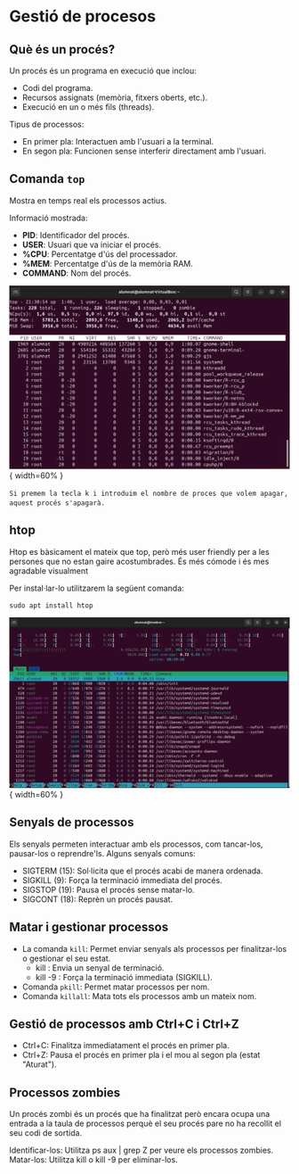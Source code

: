 # Gestió de procesos

## **Què és un procés?**

Un procés és un programa en execució que inclou:

- Codi del programa.
- Recursos assignats (memòria, fitxers oberts, etc.).
- Execució en un o més fils (threads).

Tipus de processos:

- En primer pla: Interactuen amb l'usuari a la terminal.
- En segon pla: Funcionen sense interferir directament amb l'usuari.

## **Comanda `top`**

Mostra en temps real els processos actius.

Informació mostrada:

- **PID**: Identificador del procés.
- **USER**: Usuari que va iniciar el procés.
- **%CPU**: Percentatge d'ús del processador.
- **%MEM**: Percentatge d'ús de la memòria RAM.
- **COMMAND**: Nom del procés.

![alt text](custom/procesos1.png){ width=60% }


`Si premem la tecla k i introduim el nombre de proces que volem apagar, aquest procés s'apagarà.`

## **htop**

Htop es bàsicament el mateix que top, però més user friendly per a les persones que no estan gaire acostumbrades. És més cómode i és mes agradable visualment

Per instal·lar-lo utilitzarem la següent comanda:

```
sudo apt install htop
```

![alt text](custom/procesos2.png){ width=60% }

## **Senyals de processos**
Els senyals permeten interactuar amb els processos, com tancar-los, pausar-los o reprendre'ls. Alguns senyals comuns:

- SIGTERM (15): Sol·licita que el procés acabi de manera ordenada.
- SIGKILL (9): Força la terminació immediata del procés.
- SIGSTOP (19): Pausa el procés sense matar-lo.
- SIGCONT (18): Reprèn un procés pausat.


## **Matar i gestionar processos**
- La comanda `kill`: Permet enviar senyals als processos per finalitzar-los o gestionar el seu estat.
    - kill <PID>: Envia un senyal de terminació.
    - kill -9 <PID>: Força la terminació immediata (SIGKILL).
- Comanda `pkill`: Permet matar processos per nom.
- Comanda `killall`: Mata tots els processos amb un mateix nom.

## **Gestió de processos amb Ctrl+C i Ctrl+Z**
- Ctrl+C: Finalitza immediatament el procés en primer pla.
- Ctrl+Z: Pausa el procés en primer pla i el mou al segon pla (estat "Aturat").

## **Processos zombies**
Un procés zombi és un procés que ha finalitzat però encara ocupa una entrada a la taula de processos perquè el seu procés pare no ha recollit el seu codi de sortida.

Identificar-los: Utilitza ps aux | grep Z per veure els processos zombies.
Matar-los: Utilitza kill <PID> o kill -9 <PID> per eliminar-los.


